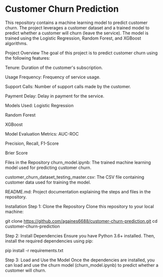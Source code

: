 # Customer Churn Prediction
This repository contains a machine learning model to predict customer churn. The project leverages a customer dataset and a trained model to predict whether a customer will churn (leave the service). The model is trained using the Logistic Regression, Random Forest, and XGBoost algorithms.

Project Overview
The goal of this project is to predict customer churn using the following features:

Tenure: Duration of the customer's subscription.

Usage Frequency: Frequency of service usage.

Support Calls: Number of support calls made by the customer.

Payment Delay: Delay in payment for the service.

Models Used:
Logistic Regression

Random Forest

XGBoost

Model Evaluation Metrics:
AUC-ROC

Precision, Recall, F1-Score

Brier Score

Files in the Repository
churn_model.ipynb: The trained machine learning model used for predicting customer churn.

customer_churn_dataset_testing_master.csv: The CSV file containing customer data used for training the model.

README.md: Project documentation explaining the steps and files in the repository.

Installation
Step 1: Clone the Repository
Clone this repository to your local machine:  

git clone https://github.com/againes6688/customer-churn-prediction.git
cd customer-churn-prediction

Step 2: Install Dependencies
Ensure you have Python 3.6+ installed. Then, install the required dependencies using pip:

pip install -r requirements.txt

Step 3: Load and Use the Model
Once the dependencies are installed, you can load and use the churn model (churn_model.ipynb) to predict whether a customer will churn.
